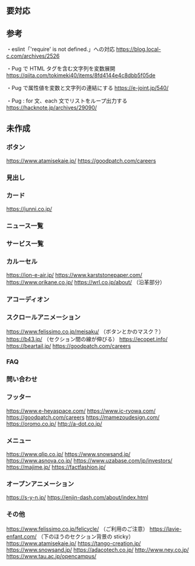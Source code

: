 ## 要対応

## 参考

・eslint「'require' is not defined.」への対応
https://blog.local-c.com/archives/2526

・Pug で HTML タグを含む文字列を変数展開
https://qiita.com/tokimeki40/items/8fd4144e4c8dbb5f05de

・Pug で属性値を変数と文字列の連結にする
https://e-joint.jp/540/

・Pug : for 文、each 文でリストをループ出力する
https://hacknote.jp/archives/29090/

## 未作成

### ボタン

https://www.atamisekaie.jp/
https://goodpatch.com/careers

### 見出し

### カード

https://junni.co.jp/

### ニュース一覧

### サービス一覧

### カルーセル

https://ion-e-air.jp/
https://www.karststonepaper.com/
https://www.orikane.co.jp/
https://wrl.co.jp/about/ （沿革部分）

### アコーディオン

### スクロールアニメーション

https://www.felissimo.co.jp/meisaku/ （ボタンとかのマスク？）
https://b43.jp/ （セクション間の線が伸びる）
https://ecopet.info/
https://beartail.jp/
https://goodpatch.com/careers

### FAQ

### 問い合わせ

### フッター

https://www.e-heyaspace.com/
https://www.ic-ryowa.com/
https://goodpatch.com/careers
https://mamezoudesign.com/
https://oromo.co.jp/
http://a-dot.co.jp/

### メニュー

https://www.qlip.co.jp/
https://www.snowsand.jp/
https://www.asnova.co.jp/
https://www.uzabase.com/jp/investors/
https://majime.jp/
https://factfashion.jp/

### オープンアニメーション

https://s-y-n.jp/
https://enjin-dash.com/about/index.html

### その他

https://www.felissimo.co.jp/felicycle/ （ご利用のご注意）
https://lavie-enfant.com/ （下のほうのセクション背景の sticky）
https://www.atamisekaie.jp/
https://tango-creation.jp/
https://www.snowsand.jp/
https://adacotech.co.jp/
http://www.ney.co.jp/
https://www.tau.ac.jp/opencampus/

